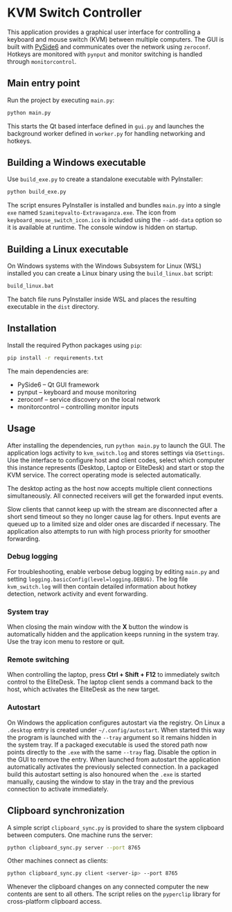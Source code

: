 # KVM Switch Controller

This application provides a graphical user interface for controlling a keyboard
and mouse switch (KVM) between multiple computers. The GUI is built with
[PySide6](https://pyside.org/) and communicates over the network using
`zeroconf`. Hotkeys are monitored with `pynput` and monitor switching is handled
through `monitorcontrol`.

## Main entry point

Run the project by executing `main.py`:

```bash
python main.py
```

This starts the Qt based interface defined in `gui.py` and launches the
background worker defined in `worker.py` for handling networking and hotkeys.

## Building a Windows executable

Use `build_exe.py` to create a standalone executable with PyInstaller:

```bash
python build_exe.py
```

The script ensures PyInstaller is installed and bundles `main.py` into a single
`exe` named `Szamitepvalto-Extravaganza.exe`. The icon from
`keyboard_mouse_switch_icon.ico` is included using the `--add-data` option so it
is available at runtime. The console window is hidden on startup.

## Building a Linux executable

On Windows systems with the Windows Subsystem for Linux (WSL) installed you can
create a Linux binary using the `build_linux.bat` script:

```cmd
build_linux.bat
```

The batch file runs PyInstaller inside WSL and places the resulting executable
in the `dist` directory.

## Installation

Install the required Python packages using `pip`:

```bash
pip install -r requirements.txt
```

The main dependencies are:

- PySide6 – Qt GUI framework
- pynput – keyboard and mouse monitoring
- zeroconf – service discovery on the local network
- monitorcontrol – controlling monitor inputs

## Usage

After installing the dependencies, run `python main.py` to launch the GUI. The
application logs activity to `kvm_switch.log` and stores settings via
`QSettings`. Use the interface to configure host and client codes, select which
computer this instance represents (Desktop, Laptop or EliteDesk) and start or
stop the KVM service. The correct operating mode is selected automatically.

The desktop acting as the host now accepts multiple client connections simultaneously. All
connected receivers will get the forwarded input events.

Slow clients that cannot keep up with the stream are disconnected after a short
send timeout so they no longer cause lag for others. Input events are queued up
to a limited size and older ones are discarded if necessary. The application
also attempts to run with high process priority for smoother forwarding.

### Debug logging

For troubleshooting, enable verbose debug logging by editing `main.py` and
setting `logging.basicConfig(level=logging.DEBUG)`. The log file
`kvm_switch.log` will then contain detailed information about hotkey detection,
network activity and event forwarding.

### System tray

When closing the main window with the **X** button the window is automatically
hidden and the application keeps running in the system tray. Use the tray icon
menu to restore or quit.

### Remote switching

When controlling the laptop, press **Ctrl + Shift + F12** to immediately switch
control to the EliteDesk. The laptop client sends a command back to the host,
which activates the EliteDesk as the new target.

### Autostart

On Windows the application configures autostart via the registry. On Linux a
``.desktop`` entry is created under ``~/.config/autostart``. When started this
way the program is launched with the ``--tray`` argument so it remains hidden in
the system tray. If a packaged executable is used the stored path now points
directly to the ``.exe`` with the same ``--tray`` flag. Disable the option in
the GUI to remove the entry. When launched from autostart the application
automatically activates the previously selected connection. In a packaged build
this autostart setting is also honoured when the ``.exe`` is started manually,
causing the window to stay in the tray and the previous connection to activate
immediately.


## Clipboard synchronization

A simple script `clipboard_sync.py` is provided to share the system clipboard between computers.
One machine runs the server:

```bash
python clipboard_sync.py server --port 8765
```

Other machines connect as clients:

```bash
python clipboard_sync.py client <server-ip> --port 8765
```

Whenever the clipboard changes on any connected computer the new contents are sent to all others.
The script relies on the `pyperclip` library for cross-platform clipboard access.
